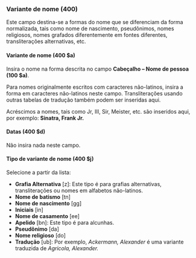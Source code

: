 ### Variante de nome (400)
Este campo destina-se a formas do nome que se diferenciam da forma normalizada, tais como nome de nascimento, pseudônimos, nomes religiosos, nomes grafados diferentemente em fontes diferentes, transliterações alternativas, etc.   

#### Variante de nome (400 $a)
Insira o nome na forma descrita no campo **Cabeçalho – Nome de pessoa (100 $a)**.

Para nomes originalmente escritos com caracteres não-latinos, insira a forma em caracteres não-latinos neste campo. Transliterações usando outras tabelas de tradução também podem ser inseridas aqui.  

Acréscimos a nomes, tais como Jr, III, Sir, Meister, etc. são inseridos aqui, por exemplo: **Sinatra, Frank Jr.**

#### Datas (400 $d)
Não insira nada neste campo.

#### Tipo de variante de nome (400 $j)
Selecione a partir da lista:
- **Grafia Alternativa** [z]: Este tipo é para grafias alternativas, transliterações ou nomes em alfabetos não-latinos.
- **Nome de batismo** [tn]
- **Nome de nascimento** [gg]
- **Iniciais** [in]
- **Nome de casamento** [ee]  
- **Apelido** [bn]: Este tipo é para alcunhas.
- **Pseudônimo** [da]
- **Nome religioso** [do]  
- **Tradução** [ub]: Por exemplo, _Ackermann, Alexander_ é uma variante traduzida de _Agricola, Alexander._
